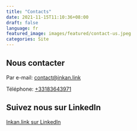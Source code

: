 ```yaml
---
title: "Contacts"
date: 2021-11-15T11:10:36+08:00
draft: false
language: fr
featured_image: images/featured/contact-us.jpeg
categories: Site
---
```

## Nous contacter

Par e-mail: contact@inkan.link

Téléphone: [+33183643971](tel:+33183643971)

## Suivez nous sur LinkedIn

[Inkan.link sur LinkedIn](https://www.linkedin.com/company/inkan-link/)
